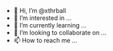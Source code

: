 - 👋 Hi, I’m @xthrball
- 👀 I’m interested in ...
- 🌱 I’m currently learning ...
- 💞️ I’m looking to collaborate on ...
- 📫 How to reach me ...

<!---
xthrball/xthrball is a ✨ special ✨ repository because its `README.md` (this file) appears on your GitHub profile.
You can click the Preview link to take a look at your changes.
--->
